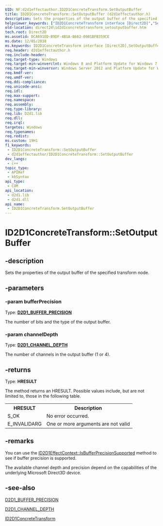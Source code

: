 ```yaml
---
UID: NF:d2d1effectauthor.ID2D1ConcreteTransform.SetOutputBuffer
title: ID2D1ConcreteTransform::SetOutputBuffer (d2d1effectauthor.h)
description: Sets the properties of the output buffer of the specified transform node.
helpviewer_keywords: ["ID2D1ConcreteTransform interface [Direct2D]","SetOutputBuffer method","ID2D1ConcreteTransform.SetOutputBuffer","ID2D1ConcreteTransform::SetOutputBuffer","SetOutputBuffer","SetOutputBuffer method [Direct2D]","SetOutputBuffer method [Direct2D]","ID2D1ConcreteTransform interface","d2d1effectauthor/ID2D1ConcreteTransform::SetOutputBuffer","direct2d.id2d1concretetransform_setoutputbuffer"]
old-location: direct2d\id2d1concretetransform_setoutputbuffer.htm
tech.root: Direct2D
ms.assetid: DCA691ED-B9DF-4B1A-8662-0981BFB359CE
ms.date: 12/05/2018
ms.keywords: ID2D1ConcreteTransform interface [Direct2D],SetOutputBuffer method, ID2D1ConcreteTransform.SetOutputBuffer, ID2D1ConcreteTransform::SetOutputBuffer, SetOutputBuffer, SetOutputBuffer method [Direct2D], SetOutputBuffer method [Direct2D],ID2D1ConcreteTransform interface, d2d1effectauthor/ID2D1ConcreteTransform::SetOutputBuffer, direct2d.id2d1concretetransform_setoutputbuffer
req.header: d2d1effectauthor.h
req.include-header: 
req.target-type: Windows
req.target-min-winverclnt: Windows 8 and Platform Update for Windows 7 [desktop apps \| UWP apps]
req.target-min-winversvr: Windows Server 2012 and Platform Update for Windows Server 2008 R2 [desktop apps \| UWP apps]
req.kmdf-ver: 
req.umdf-ver: 
req.ddi-compliance: 
req.unicode-ansi: 
req.idl: 
req.max-support: 
req.namespace: 
req.assembly: 
req.type-library: 
req.lib: D2d1.lib
req.dll: 
req.irql: 
targetos: Windows
req.typenames: 
req.redist: 
ms.custom: 19H1
f1_keywords:
 - ID2D1ConcreteTransform::SetOutputBuffer
 - d2d1effectauthor/ID2D1ConcreteTransform::SetOutputBuffer
dev_langs:
 - c++
topic_type:
 - APIRef
 - kbSyntax
api_type:
 - COM
api_location:
 - d2d1.lib
 - d2d1.dll
api_name:
 - ID2D1ConcreteTransform.SetOutputBuffer
---
```


# ID2D1ConcreteTransform::SetOutputBuffer


## -description

Sets the properties of the output buffer of the specified transform node.

## -parameters

### -param bufferPrecision

Type: <b><a href="https://docs.microsoft.com/windows/desktop/api/d2d1_1/ne-d2d1_1-d2d1_buffer_precision">D2D1_BUFFER_PRECISION</a></b>

The number of bits and the type of the output buffer.

### -param channelDepth

Type: <b><a href="https://docs.microsoft.com/windows/desktop/api/d2d1effectauthor/ne-d2d1effectauthor-d2d1_channel_depth">D2D1_CHANNEL_DEPTH</a></b>

The number of channels in the output buffer (1 or 4).

## -returns

Type: <b>HRESULT</b>

The method returns an HRESULT. Possible values include, but are not limited to, those in the following table.

<table>
<tr>
<th>HRESULT</th>
<th>Description</th>
</tr>
<tr>
<td>S_OK</td>
<td>No error occurred.</td>
</tr>
<tr>
<td>E_INVALIDARG</td>
<td>One or more arguments are not valid</td>
</tr>
</table>

## -remarks

You can use the <a href="https://docs.microsoft.com/windows/desktop/api/d2d1effectauthor/nf-d2d1effectauthor-id2d1effectcontext-isbufferprecisionsupported">ID2D1EffectContext::IsBufferPrecisionSupported</a> method to see if buffer precision is supported.

The available channel depth and precision depend on the capabilities of the underlying Microsoft Direct3D device.

## -see-also

<a href="https://docs.microsoft.com/windows/desktop/api/d2d1_1/ne-d2d1_1-d2d1_buffer_precision">D2D1_BUFFER_PRECISION</a>



<a href="https://docs.microsoft.com/windows/desktop/api/d2d1effectauthor/ne-d2d1effectauthor-d2d1_channel_depth">D2D1_CHANNEL_DEPTH</a>



<a href="https://docs.microsoft.com/windows/desktop/api/d2d1effectauthor/nn-d2d1effectauthor-id2d1concretetransform">ID2D1ConcreteTransform</a>

